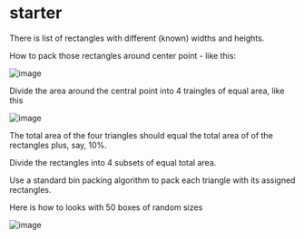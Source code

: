 # starter

There is list of rectangles with different (known) widths and heights.

How to pack those rectangles around center point - like this:

![image](https://github.com/user-attachments/assets/3b1540d1-af9e-4201-b260-be5246ea5e75)

Divide the area around the central point into 4 traingles of equal area, like this

![image](https://github.com/user-attachments/assets/3424ea8d-c402-4261-9ab3-e6592dbc6b74)

The total area of the four triangles should equal the total area of of the rectangles plus, say, 10%.

Divide the rectangles into 4 subsets of equal total area.

Use a standard bin packing algorithm to pack each triangle with its assigned rectangles.

Here is how to looks with 50 boxes of random sizes

![image](https://github.com/user-attachments/assets/926e7808-bbc3-4b26-85f3-1f22ad02ff40)



